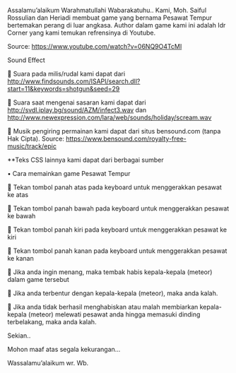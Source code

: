 Assalamu’alaikum Warahmatullahi Wabarakatuhu..
Kami, Moh. Saiful Rossulian dan Heriadi membuat game yang bernama Pesawat Tempur bertemakan perang di luar angkasa.
Author dalam game kami ini adalah Idr Corner yang kami temukan refrensinya di Youtube.

Source: https://www.youtube.com/watch?v=06NQ9O4TcMI

Sound Effect

	Suara pada milis/rudal kami dapat dari http://www.findsounds.com/ISAPI/search.dll?start=11&keywords=shotgun&seed=29

	Suara saat mengenai sasaran kami dapat dari http://svdl.iplay.bg/sound/AZM/infect3.wav dan http://www.newexpression.com/lara/web/sounds/holiday/scream.wav 

	Musik pengiring permainan kami dapat dari situs bensound.com (tanpa Hak Cipta).
Source: https://www.bensound.com/royalty-free-music/track/epic

**Teks CSS lainnya kami dapat dari berbagai sumber

•	Cara memainkan game Pesawat Tempur

	Tekan tombol panah atas pada keyboard untuk menggerakkan pesawat ke atas

	Tekan tombol panah bawah pada keyboard untuk menggerakkan pesawat ke bawah

	Tekan tombol panah kiri pada keyboard untuk menggerakkan pesawat ke kiri

	Tekan tombol panah kanan pada keyboard untuk menggerakkan pesawat ke kanan

	Jika anda ingin menang, maka tembak habis kepala-kepala (meteor) dalam game tersebut

	Jika anda terbentur dengan kepala-kepala (meteor), maka anda kalah.

	Jika anda tidak berhasil menghabiskan atau malah membiarkan kepala-kepala (meteor) melewati pesawat anda hingga memasuki dinding terbelakang, maka anda kalah.
 

Sekian..

Mohon maaf atas segala kekurangan...

Wassalamu’alaikum wr. Wb.

